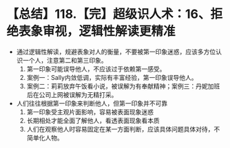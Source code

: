 # 【总结】118.【完】超级识人术：16、拒绝表象审视，逻辑性解读更精准

-   通过逻辑性解读，规避表象对人的衡量，不要被第一印象迷惑，应该多方位认识一个人，注意第二和第三印象。
    1.  第一印象可能误导他人，不应该过于依赖第一感受。
    2.  案例一：Sally内敛低调，实际有丰富经验，第一印象误导他人。
    3.  案例二：莉莉放弃午饭看小说，被误解为有奉献精神；案例三：丹妮加班后在公司上网被误解为无精打采。
-   人们往往根据第一印象来判断他人，但第一印象并不可靠
    1.  第一印象受主观片面影响，容易被表面现象迷惑
    2.  长期相处才能全面了解他人，看透表面现象看本质
    3.  人们在观察他人时容易固定在某一方面判断，应该具体问题具体对待，不简单化人物。